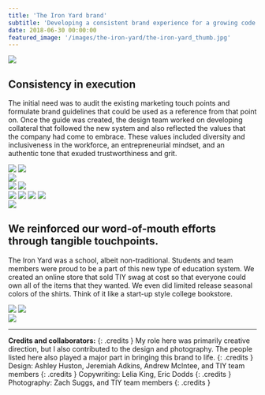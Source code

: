 ```yaml
---
title: 'The Iron Yard brand'
subtitle: 'Developing a consistent brand experience for a growing code school startup.'
date: 2018-06-30 00:00:00
featured_image: '/images/the-iron-yard/the-iron-yard_thumb.jpg'
---
```


![](/images/the-iron-yard/TIY-1.jpg)

## Consistency in execution

The initial need was to audit the existing marketing touch points and formulate brand guidelines that could be used as a reference from that point on. Once the guide was created, the design team worked on developing collateral that followed the new system and also reflected the values that the company had come to embrace. These values included diversity and inclusiveness in the workforce, an entrepreneurial mindset, and an authentic tone that exuded trustworthiness and grit.

<div class="gallery" data-columns="">
	<img src="/images/the-iron-yard/TIY-2.jpg">
	<img src="/images/the-iron-yard/TIY-1a.jpg">
</div>

<img src="/images/the-iron-yard/TIY-3.jpg">

<div class="gallery" data-columns="1">
	<img src="/images/the-iron-yard/TIY-4_w1.jpg">
	<img src="/images/the-iron-yard/TIY-4_w2.jpg">
</div>

<div class="gallery" data-columns="2">
	<img src="/images/the-iron-yard/TIY-5.jpg">
	<img src="/images/the-iron-yard/TIY-6.jpg">
	<img src="/images/the-iron-yard/TIY-7.jpg">
	<img src="/images/the-iron-yard/TIY-8.jpg">
</div>

<img src="/images/the-iron-yard/TIY-9.jpg">

## We reinforced our word-of-mouth efforts through tangible touchpoints.
The Iron Yard was a school, albeit non-traditional. Students and team members were proud to be a part of this new type of education system. We created an online store that sold TIY swag at cost so that everyone could own all of the items that they wanted. We even did limited release seasonal colors of the shirts. Think of it like a start-up style college bookstore.

<div class="gallery" data-columns="2">
	<img src="/images/the-iron-yard/swag-store.gif">
	<img src="/images/the-iron-yard/TIY-10.jpg">
</div>

<img src="/images/the-iron-yard/TIY-11.jpg">

---

**Credits and collaborators:**
{: .credits }
My role here was primarily creative direction, but I also contributed to the design and photography. The people listed here also played a major part in bringing this brand to life.
{: .credits }
Design: Ashley Huston, Jeremiah Adkins, Andrew McIntee, and TIY team members
{: .credits }
Copywriting: Lelia King, Eric Dodds
{: .credits }
Photography: Zach Suggs, and TIY team members
{: .credits }
